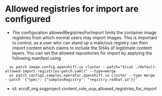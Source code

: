 # Allowed registries for import are configured

-  The configuration allowedRegistriesForImport limits the container image registries from which normal users may import images. This is important to control, as a user who can stand up a malicious registry can then import content which claims to include the SHAs of legitimate content layers. You can set the allowed repositories for import by applying the following manifest using

```console
  oc patch image.config.openshift.io cluster --patch="$(cat ./default-allowed-import-registries-patch.yaml)" --type=merge
  oc patch configs.samples.operator.openshift.io cluster --type merge --patch '{"spec": {"samplesRegistry": "registry.redhat.io"}}'
```

- id: xccdf_org.ssgproject.content_rule_ocp_allowed_registries_for_import
